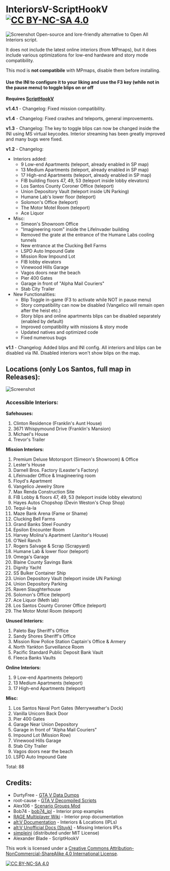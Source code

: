 # InteriorsV-ScriptHookV [![CC BY-NC-SA 4.0][cc-by-nc-sa-shield]][cc-by-nc-sa]
![Screenshot](https://github.com/SuleMareVientu/InteriorsV-ScriptHookV/blob/images/InteriorsV.png?raw=true)
Open-source and lore-friendly alternative to Open All Interiors script. 

It does not include the latest online interiors (from MPmaps), but it does include various optimizations for low-end hardware and story mode compatibility.

This mod is **not compatibile** with MPmaps, disable them before installing.

#### Use the INI to configure it to your liking and use the F3 key (while not in the pause menu) to toggle blips on or off

**Requires [ScriptHookV](http://www.dev-c.com/gtav/scripthookv/)**

**v1.4.1** - Changelog: Fixed mission compatibility.

**v1.4** - Changelog: Fixed crashes and teleports, general improvements.

**v1.3** - Changelog: The key to toggle blips can now be changed inside the INI using MS virtual keycodes. Interior streaming has been greatly improved and many bugs were fixed.

**v1.2** - Changelog:
- Interiors added:
    - 9 Low-end Apartments (teleport, already enabled in SP map)
    - 13 Medium Apartments (teleport, already enabled in SP map)
    - 17 High-end Apartments (teleport, already enabled in SP map)
    - FIB building floors 47, 49, 53 (teleport inside lobby elevators)
    - Los Santos County Coroner Office (teleport)
    - Union Depository Vault (teleport inside UN Parking)
    - Humane Lab's lower floor (teleport)
    - Solomon's Office (teleport)
    - The Motor Motel Room  (teleport)
    - Ace Liquor
- Misc:
    - Simeon's Showroom Office
    - "Imagineering room" inside the LifeInvader building
    - Removed the grate at the entrance of the Humane Labs cooling tunnels
    - New entrance at the Clucking Bell Farms
    - LSPD Auto Impound Gate
    - Mission Row Impound Lot
    - FIB lobby elevators
    - Vinewood Hills Garage
    - Vagos doors near the beach
    - Pier 400 Gates
    - Garage in front of "Alpha Mail Couriers"
    - Stab City Trailer
- New Functionalities:
    - Blip Toggle in-game (F3 to activate while NOT in pause menu) 
    - Story compatibility can now be disabled (Vangelico will remain open after the heist etc.)
    - Story blips and online apartments blips can be disabled separately (enabled by default)
    - Improved compatibility with missions & story mode
    - Updated natives and optimized code
    - Fixed numerous bugs

**v1.1** - Changelog: Added blips and INI config. All interiors and blips can be disabled via INI. Disabled interiors won't show blips on the map.

## Locations (only Los Santos, full map in Releases):
![Screenshot](https://github.com/SuleMareVientu/InteriorsV-ScriptHookV/blob/images/Map/Los-Santos.jpg?raw=true)

### Accessible Interiors:
**Safehouses:**
1. Clinton Residence (Franklin's Aunt House)
2. 3671 Whispymound Drive (Franklin's Mansion)
3. Michael's House
4. Trevor's Trailer

**Mission Interiors:**

1. Premium Deluxe Motorsport (Simeon's Showroom) & Office
2. Lester's House
3. Darnell Bros. Factory (Leaster's Factory)
4. Lifeinvader Office & Imagineering room
5. Floyd's Apartment
6. Vangelico Jewelry Store
7. Max Renda Construction Site
8. FIB Lobby & floors 47, 49, 53 (teleport inside lobby elevators)
9. Hayes Autos Chopshop (Devin Weston's Chop Shop)
10. Tequi-la-la
11. Maze Bank Arena (Fame or Shame)
12. Clucking Bell Farms
13. Grand Banks Steel Foundry
14. Epsilon Encounter Room
15. Harvey Molina's Apartment (Janitor's House)
16. O'Neil Ranch
17. Rogers Salvage & Scrap (Scrapyard)
18. Humane Lab & lower floor (teleport)
19. Omega's Garage
20. Blaine County Savings Bank
21. Dignity Yacht
22. SS Bulker Container Ship
23. Union Depository Vault (teleport inside UN Parking)
24. Union Depository Parking
25. Raven Slaughterhouse
26. Solomon's Office (teleport)
27. Ace Liquor (Meth lab)
28. Los Santos County Coroner Office (teleport)
29. The Motor Motel Room  (teleport)

**Unused Interiors:**

1. Paleto Bay Sheriff's Office
2. Sandy Shores Sheriff's Office
3. Mission Row Police Station Captain's Office & Armery
4. North Yankton Surveillance Room
5. Pacific Standard Public Deposit Bank Vault
6. Fleeca Banks Vaults

**Online Interiors:**
1. 9 Low-end Apartments (teleport)
2. 13 Medium Apartments (teleport)
3. 17 High-end Apartments (teleport)

**Misc:**

1. Los Santos Naval Port Gates (Merryweather's Dock)
2. Vanilla Unicorn Back Door
3. Pier 400 Gates
4. Garage Near Union Depository
5. Garage in front of "Alpha Mail Couriers"
6. Impound Lot  (Mission Row)
7. Vinewood Hills Garage
8. Stab City Trailer
9. Vagos doors near the beach
10. LSPD Auto Impound Gate

Total: 88

## Credits:
- DurtyFree - [GTA V Data Dumps](https://github.com/DurtyFree/gta-v-data-dumps)
- root-cause - [GTA V Decompiled Scripts](https://github.com/root-cause/v-decompiled-scripts)
- Alex106 - [Scenario Groups Mod](https://www.gta5-mods.com/scripts/scenario-groups)
- Bob74 - [bob74_ipl](https://github.com/Bob74/bob74_ipl) - Interior prop examples
- [RAGE Multiplayer Wiki](https://wiki.rage.mp/index.php?title=Interior_Props) - Interior prop documentation
- [alt:V Documentation](https://docs.altv.mp/gta/articles/references/interiors-and-locations.html) - Interiors & Locations (IPLs)
- [alt:V Unofficial Docs (Stuyk)](https://altv.stuyk.com/docs/articles/tables/ipls.html) - Missing Interiors IPLs
- [simpleini](https://github.com/brofield/simpleini) (distributed under MIT License)
- Alexander Blade - ScriptHookV

This work is licensed under a
[Creative Commons Attribution-NonCommercial-ShareAlike 4.0 International License][cc-by-nc-sa].

[![CC BY-NC-SA 4.0][cc-by-nc-sa-image]][cc-by-nc-sa]

[cc-by-nc-sa]: http://creativecommons.org/licenses/by-nc-sa/4.0/
[cc-by-nc-sa-image]: https://licensebuttons.net/l/by-nc-sa/4.0/88x31.png
[cc-by-nc-sa-shield]: https://img.shields.io/badge/License-CC%20BY--NC--SA%204.0-lightgrey.svg
